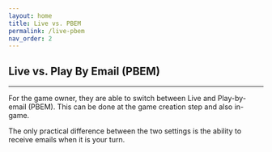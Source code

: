 ```yaml
---
layout: home
title: Live vs. PBEM
permalink: /live-pbem
nav_order: 2
---
```


## Live vs. Play By Email (PBEM)

---

For the game owner, they are able to switch between Live and Play-by-email (PBEM). This can be done at the game creation step and also in-game.

The only practical difference between the two settings is the ability to receive emails when it is your turn.
